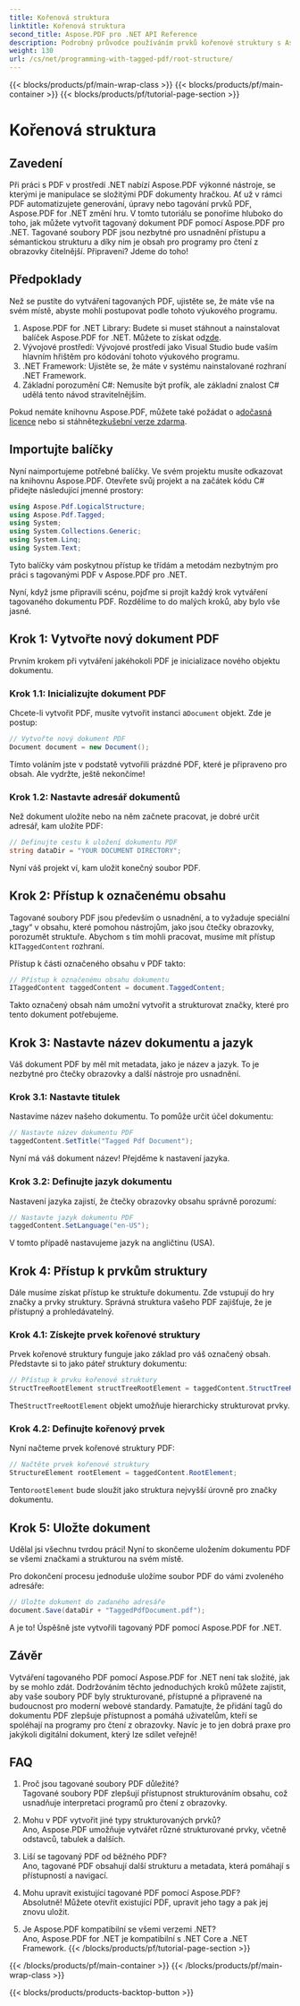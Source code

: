 ```yaml
---
title: Kořenová struktura
linktitle: Kořenová struktura
second_title: Aspose.PDF pro .NET API Reference
description: Podrobný průvodce používáním prvků kořenové struktury s Aspose.PDF for .NET pro přístup ke kořenu a objektu StructTreeRoot dokumentu PDF.
weight: 130
url: /cs/net/programming-with-tagged-pdf/root-structure/
---
```


{{< blocks/products/pf/main-wrap-class >}}
{{< blocks/products/pf/main-container >}}
{{< blocks/products/pf/tutorial-page-section >}}

# Kořenová struktura

## Zavedení

Při práci s PDF v prostředí .NET nabízí Aspose.PDF výkonné nástroje, se kterými je manipulace se složitými PDF dokumenty hračkou. Ať už v rámci PDF automatizujete generování, úpravy nebo tagování prvků PDF, Aspose.PDF for .NET změní hru. V tomto tutoriálu se ponoříme hluboko do toho, jak můžete vytvořit tagovaný dokument PDF pomocí Aspose.PDF pro .NET. Tagované soubory PDF jsou nezbytné pro usnadnění přístupu a sémantickou strukturu a díky nim je obsah pro programy pro čtení z obrazovky čitelnější. Připraveni? Jdeme do toho!

## Předpoklady

Než se pustíte do vytváření tagovaných PDF, ujistěte se, že máte vše na svém místě, abyste mohli postupovat podle tohoto výukového programu.

1.  Aspose.PDF for .NET Library: Budete si muset stáhnout a nainstalovat balíček Aspose.PDF for .NET. Můžete to získat od[zde](https://releases.aspose.com/pdf/net/).
2. Vývojové prostředí: Vývojové prostředí jako Visual Studio bude vaším hlavním hřištěm pro kódování tohoto výukového programu.
3. .NET Framework: Ujistěte se, že máte v systému nainstalované rozhraní .NET Framework.
4. Základní porozumění C#: Nemusíte být profík, ale základní znalost C# udělá tento návod stravitelnějším.

 Pokud nemáte knihovnu Aspose.PDF, můžete také požádat o a[dočasná licence](https://purchase.aspose.com/temporary-license/) nebo si stáhněte[zkušební verze zdarma](https://releases.aspose.com/).

## Importujte balíčky

Nyní naimportujeme potřebné balíčky. Ve svém projektu musíte odkazovat na knihovnu Aspose.PDF. Otevřete svůj projekt a na začátek kódu C# přidejte následující jmenné prostory:

```csharp
using Aspose.Pdf.LogicalStructure;
using Aspose.Pdf.Tagged;
using System;
using System.Collections.Generic;
using System.Linq;
using System.Text;
```

Tyto balíčky vám poskytnou přístup ke třídám a metodám nezbytným pro práci s tagovanými PDF v Aspose.PDF pro .NET.

Nyní, když jsme připravili scénu, pojďme si projít každý krok vytváření tagovaného dokumentu PDF. Rozdělíme to do malých kroků, aby bylo vše jasné.

## Krok 1: Vytvořte nový dokument PDF

Prvním krokem při vytváření jakéhokoli PDF je inicializace nového objektu dokumentu.

### Krok 1.1: Inicializujte dokument PDF
 Chcete-li vytvořit PDF, musíte vytvořit instanci a`Document` objekt. Zde je postup:

```csharp
// Vytvořte nový dokument PDF
Document document = new Document();
```

Tímto voláním jste v podstatě vytvořili prázdné PDF, které je připraveno pro obsah. Ale vydržte, ještě nekončíme!

### Krok 1.2: Nastavte adresář dokumentů
Než dokument uložíte nebo na něm začnete pracovat, je dobré určit adresář, kam uložíte PDF:

```csharp
// Definujte cestu k uložení dokumentu PDF
string dataDir = "YOUR DOCUMENT DIRECTORY";
```

Nyní váš projekt ví, kam uložit konečný soubor PDF.

## Krok 2: Přístup k označenému obsahu

 Tagované soubory PDF jsou především o usnadnění, a to vyžaduje speciální „tagy“ v obsahu, které pomohou nástrojům, jako jsou čtečky obrazovky, porozumět struktuře. Abychom s tím mohli pracovat, musíme mít přístup k`ITaggedContent` rozhraní.

Přístup k části označeného obsahu v PDF takto:

```csharp
// Přístup k označenému obsahu dokumentu
ITaggedContent taggedContent = document.TaggedContent;
```

Takto označený obsah nám umožní vytvořit a strukturovat značky, které pro tento dokument potřebujeme.

## Krok 3: Nastavte název dokumentu a jazyk

Váš dokument PDF by měl mít metadata, jako je název a jazyk. To je nezbytné pro čtečky obrazovky a další nástroje pro usnadnění.

### Krok 3.1: Nastavte titulek
Nastavíme název našeho dokumentu. To pomůže určit účel dokumentu:

```csharp
// Nastavte název dokumentu PDF
taggedContent.SetTitle("Tagged Pdf Document");
```

Nyní má váš dokument název! Přejděme k nastavení jazyka.

### Krok 3.2: Definujte jazyk dokumentu
Nastavení jazyka zajistí, že čtečky obrazovky obsahu správně porozumí:

```csharp
// Nastavte jazyk dokumentu PDF
taggedContent.SetLanguage("en-US");
```

V tomto případě nastavujeme jazyk na angličtinu (USA).

## Krok 4: Přístup k prvkům struktury

Dále musíme získat přístup ke struktuře dokumentu. Zde vstupují do hry značky a prvky struktury. Správná struktura vašeho PDF zajišťuje, že je přístupný a prohledávatelný.

### Krok 4.1: Získejte prvek kořenové struktury
Prvek kořenové struktury funguje jako základ pro váš označený obsah. Představte si to jako páteř struktury dokumentu:

```csharp
// Přístup k prvku kořenové struktury
StructTreeRootElement structTreeRootElement = taggedContent.StructTreeRootElement;
```

 The`StructTreeRootElement` objekt umožňuje hierarchicky strukturovat prvky.

### Krok 4.2: Definujte kořenový prvek
Nyní načteme prvek kořenové struktury PDF:

```csharp
// Načtěte prvek kořenové struktury
StructureElement rootElement = taggedContent.RootElement;
```

 Tento`rootElement` bude sloužit jako struktura nejvyšší úrovně pro značky dokumentu.

## Krok 5: Uložte dokument

Udělal jsi všechnu tvrdou práci! Nyní to skončeme uložením dokumentu PDF se všemi značkami a strukturou na svém místě.

Pro dokončení procesu jednoduše uložíme soubor PDF do vámi zvoleného adresáře:

```csharp
// Uložte dokument do zadaného adresáře
document.Save(dataDir + "TaggedPdfDocument.pdf");
```

A je to! Úspěšně jste vytvořili tagovaný PDF pomocí Aspose.PDF for .NET. 

## Závěr

Vytváření tagovaného PDF pomocí Aspose.PDF for .NET není tak složité, jak by se mohlo zdát. Dodržováním těchto jednoduchých kroků můžete zajistit, aby vaše soubory PDF byly strukturované, přístupné a připravené na budoucnost pro moderní webové standardy. Pamatujte, že přidání tagů do dokumentu PDF zlepšuje přístupnost a pomáhá uživatelům, kteří se spoléhají na programy pro čtení z obrazovky. Navíc je to jen dobrá praxe pro jakýkoli digitální dokument, který lze sdílet veřejně!

## FAQ

1. Proč jsou tagované soubory PDF důležité?  
   Tagované soubory PDF zlepšují přístupnost strukturováním obsahu, což usnadňuje interpretaci programů pro čtení z obrazovky.

2. Mohu v PDF vytvořit jiné typy strukturovaných prvků?  
   Ano, Aspose.PDF umožňuje vytvářet různé strukturované prvky, včetně odstavců, tabulek a dalších.

3. Liší se tagovaný PDF od běžného PDF?  
   Ano, tagované PDF obsahují další strukturu a metadata, která pomáhají s přístupností a navigací.

4. Mohu upravit existující tagované PDF pomocí Aspose.PDF?  
   Absolutně! Můžete otevřít existující PDF, upravit jeho tagy a pak jej znovu uložit.

5. Je Aspose.PDF kompatibilní se všemi verzemi .NET?  
   Ano, Aspose.PDF for .NET je kompatibilní s .NET Core a .NET Framework.
{{< /blocks/products/pf/tutorial-page-section >}}

{{< /blocks/products/pf/main-container >}}
{{< /blocks/products/pf/main-wrap-class >}}

{{< blocks/products/products-backtop-button >}}
